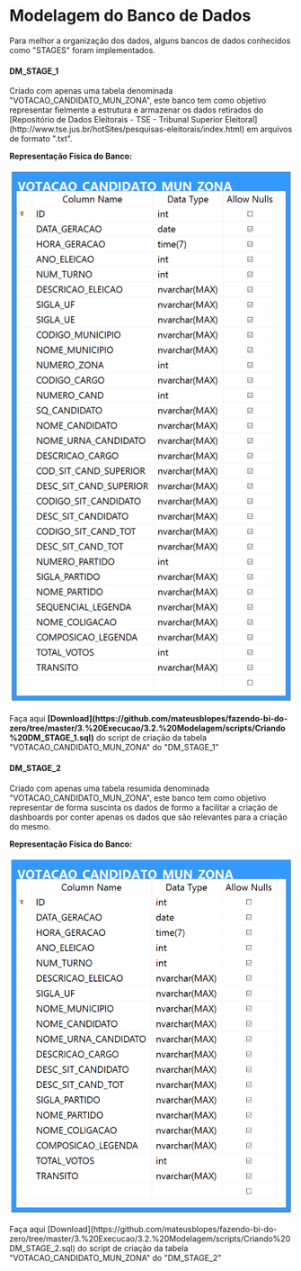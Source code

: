 # Modelagem do Banco de Dados #

<p> Para melhor a organização dos dados, alguns bancos de dados conhecidos como "STAGES" foram implementados.</p>

#### DM_STAGE_1 ####

<p> Criado com apenas uma tabela denominada "VOTACAO_CANDIDATO_MUN_ZONA", este banco tem como objetivo representar fielmente a estrutura e armazenar os dados retirados do [Repositório de Dados Eleitorais - TSE - Tribunal Superior Eleitoral](http://www.tse.jus.br/hotSites/pesquisas-eleitorais/index.html) em arquivos de formato ".txt".</p>

<p><strong>Representação Física do Banco:</strong></p>

![diagrama_fisico_stage_1](./img/diagrama_fisico_stage_1.png)

<p> Faça aqui <strong>[Download](https://github.com/mateusblopes/fazendo-bi-do-zero/tree/master/3.%20Execucao/3.2.%20Modelagem/scripts/Criando%20DM_STAGE_1.sql)</strong> do script de criação da tabela "VOTACAO_CANDIDATO_MUN_ZONA" do "DM_STAGE_1"</p>

#### DM_STAGE_2 ####

<p> Criado com apenas uma tabela resumida denominada "VOTACAO_CANDIDATO_MUN_ZONA", este banco tem como objetivo representar de forma suscinta os dados de formo a facilitar a criação de dashboards por conter apenas os dados que são relevantes para a criação do mesmo.</p>

<p><strong>Representação Física do Banco:</strong></p>

![diagrama_fisico_stage_1](./img/diagrama_fisico_stage_2.png)

<p> Faça aqui [Download](https://github.com/mateusblopes/fazendo-bi-do-zero/tree/master/3.%20Execucao/3.2.%20Modelagem/scripts/Criando%20DM_STAGE_2.sql) do script de criação da tabela "VOTACAO_CANDIDATO_MUN_ZONA" do "DM_STAGE_2"</p>

